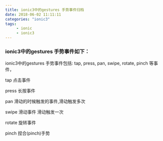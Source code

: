 ```yaml
---
title: ionic3中的gestures 手势事件归档
date: 2018-06-02 11:11:11
categories: "ionic3"
tags:
     - ionic
     - ionic3
---
```


### ionic3中的gestures 手势事件如下：

ionic3中的gestures 手势事件包括: tap,  press,  pan,  swipe, rotate,  pinch 等事件，

tap    点击事件

press   长按事件

pan    滑动的时候触发的事件,滑动触发多次

swipe 滑动事件 滑动触发一次

rotate 旋转事件

pinch  捏合(pinch)手势